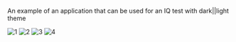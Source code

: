 An example of an application that can be used for an IQ test
with dark||light theme


![1](https://user-images.githubusercontent.com/96049140/146678711-52845f5f-7257-4fd5-9995-37d82ede3d89.jpg)
![2](https://user-images.githubusercontent.com/96049140/146678704-4800700c-69db-464f-a31e-93ef9d7e2bc7.jpg)
![3](https://user-images.githubusercontent.com/96049140/146678708-dae6b486-adfd-44d6-aa23-b2fa8132ef88.jpg)
![4](https://user-images.githubusercontent.com/96049140/146678710-7de6b51e-06e4-4fd9-857a-ebcff14e0275.jpg)
